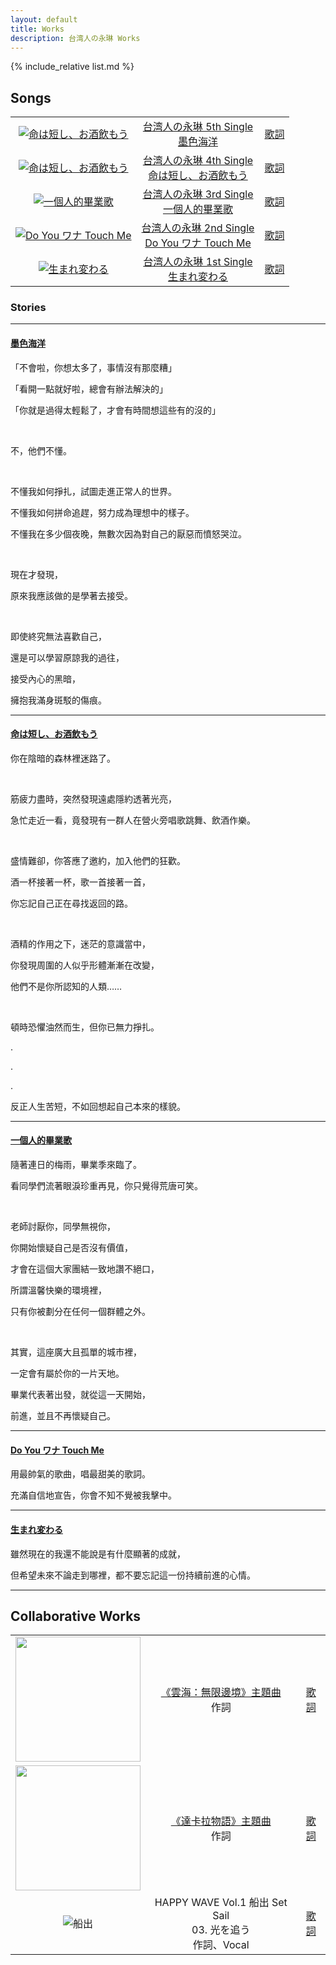 ```yaml
---
layout: default
title: Works
description: 台湾人の永琳 Works
---
```


{% include_relative list.md %}

## Songs

|       |       |       |
| :---: | :---: | :---: |
| <a href="https://youtu.be/5ocMN4_O8iU" target="_blank" rel="noopener noreferrer">![命は短し、お酒飲もう](img/single_5.jpg) </a> | <a href="https://www.soundscape.net/a/41364" target="_blank" rel="noopener noreferrer">台湾人の永琳 5th Single<br/>墨色海洋</a> | <a href="https://docs.google.com/document/d/e/2PACX-1vTjnQ174PVztlAoOlMWNOUaTORe5fSJdX-yMXKlj43a7K-SYrDgjHfQII6_LbNdmFA15GDoOe0VszF_/pub" target="_blank" rel="noopener noreferrer">歌詞</a> |
| <a href="https://youtu.be/DHACQMBtWCY" target="_blank" rel="noopener noreferrer">![命は短し、お酒飲もう](img/single_4.jpg) </a> | <a href="https://www.soundscape.net/a/31256" target="_blank" rel="noopener noreferrer">台湾人の永琳 4th Single<br/>命は短し、お酒飲もう</a> | <a href="https://docs.google.com/document/d/e/2PACX-1vSKmamdybliDoeA1O9b2ASKZEwhGyrklDSZPD3Pcmy_s0XBHAv5WCRRPk7Xeyfxr1srOhYDhC3XvDJb/pub" target="_blank" rel="noopener noreferrer">歌詞</a> |
| <a href="https://youtu.be/8SHSo3lrphU" target="_blank" rel="noopener noreferrer">![一個人的畢業歌](img/single_3.jpg)</a> | <a href="https://www.soundscape.net/a/26082" target="_blank" rel="noopener noreferrer">台湾人の永琳 3rd Single<br/>一個人的畢業歌</a> | <a href="https://docs.google.com/document/d/e/2PACX-1vQx7ZH-fum4l6_mMU06VaT-Xe4nKUl6kDjrKEziUE5m5qivi1s3haIM_3EEJqBJI2Lw25liflivMboj/pub" target="_blank" rel="noopener noreferrer">歌詞</a> |
| <a href="https://youtu.be/Spdm6Rdkd8A" target="_blank" rel="noopener noreferrer">![Do You ワナ Touch Me](img/single_2.jpg)</a> | <a href="https://www.soundscape.net/a/21065" target="_blank" rel="noopener noreferrer">台湾人の永琳 2nd Single<br/>Do You ワナ Touch Me</a> | <a href="https://docs.google.com/document/d/e/2PACX-1vTSJ5zLX-Lge0naOpr8bKoYfzp_poGPGSiwEQmMyoeQ7th-Y-pJJ-nKqxs2GGu-yUlnDK--Ivdg1VNm/pub" target="_blank" rel="noopener noreferrer">歌詞</a> |
| <a href="https://youtu.be/2faotuVptyk" target="_blank" rel="noopener noreferrer">![生まれ変わる](img/single_1.jpg)</a> | <a href="https://www.soundscape.net/a/16698" target="_blank" rel="noopener noreferrer">台湾人の永琳 1st Single<br/>生まれ変わる</a> | <a href="https://docs.google.com/document/d/e/2PACX-1vTSdbYT29alt0jSFXWw9gdIhjEgB6gNBV5vq6T_w6BnkGfcslg5PRlgVTi9L23qu4nRAcOSS4gUmJLL/pub" target="_blank" rel="noopener noreferrer">歌詞</a> |

###  Stories

---
#### [墨色海洋](https://youtu.be/5ocMN4_O8iU)

「不會啦，你想太多了，事情沒有那麼糟」

「看開一點就好啦，總會有辦法解決的」

「你就是過得太輕鬆了，才會有時間想這些有的沒的」

<br/>

不，他們不懂。

<br/>

不懂我如何掙扎，試圖走進正常人的世界。

不懂我如何拼命追趕，努力成為理想中的樣子。

不懂我在多少個夜晚，無數次因為對自己的厭惡而憤怒哭泣。

<br/>

現在才發現，

原來我應該做的是學著去接受。

<br/>

即使終究無法喜歡自己，

還是可以學習原諒我的過往，

接受內心的黑暗，

擁抱我滿身斑駁的傷痕。

---
#### [命は短し、お酒飲もう](https://youtu.be/DHACQMBtWCY)

你在陰暗的森林裡迷路了。

<br/>

筋疲力盡時，突然發現遠處隱約透著光亮，

急忙走近一看，竟發現有一群人在營火旁唱歌跳舞、飲酒作樂。

<br/>

盛情難卻，你答應了邀約，加入他們的狂歡。

酒一杯接著一杯，歌一首接著一首，

你忘記自己正在尋找返回的路。

<br/>

酒精的作用之下，迷茫的意識當中，

你發現周圍的人似乎形體漸漸在改變，

他們不是你所認知的人類……

<br/>

頓時恐懼油然而生，但你已無力掙扎。

.

.

.

反正人生苦短，不如回想起自己本來的樣貌。

---
#### [一個人的畢業歌](https://youtu.be/8SHSo3lrphU)

隨著連日的梅雨，畢業季來臨了。

看同學們流著眼淚珍重再見，你只覺得荒唐可笑。

<br/>

老師討厭你，同學無視你，

你開始懷疑自己是否沒有價值，

才會在這個大家團結一致地讚不絕口，

所謂溫馨快樂的環境裡，

只有你被劃分在任何一個群體之外。

<br/>

其實，這座廣大且孤單的城市裡，

一定會有屬於你的一片天地。

畢業代表著出發，就從這一天開始，

前進，並且不再懷疑自己。

---
#### [Do You ワナ Touch Me](https://youtu.be/Spdm6Rdkd8A)

用最帥氣的歌曲，唱最甜美的歌詞。

充滿自信地宣告，你會不知不覺被我擊中。

---
#### [生まれ変わる](https://youtu.be/2faotuVptyk)

雖然現在的我還不能說是有什麼顯著的成就，

但希望未來不論走到哪裡，都不要忘記這一份持續前進的心情。

---
## Collaborative Works

|       |       |       |
| :---: | :---: | :---: |
| <a href="https://www.youtube.com/watch?v=HafK8DmClTo" target="_blank" rel="noopener noreferrer"><img src="img/seaofclouds.jpg" width="200"/></a> | <a href="https://www.youtube.com/watch?v=HafK8DmClTo" target="_blank" rel="noopener noreferrer">《雲海：無限邊境》主題曲</a><br/>作詞 | <a href="https://docs.google.com/document/d/e/2PACX-1vQNgyAEWmOIrfvafePkNkIrkDJGCtt_QoKainMgQSMKwqvgQ4n5uFoS_v9JhmD8ZZSxHnqu0NA4XMqB/pub" target="_blank" rel="noopener noreferrer">歌詞</a> |
| <a href="https://www.youtube.com/watch?v=AzUZRHQiAp4" target="_blank" rel="noopener noreferrer"><img src="img/takara.jpg" width="200"/></a> | <a href="https://www.youtube.com/watch?v=AzUZRHQiAp4" target="_blank" rel="noopener noreferrer">《達卡拉物語》主題曲</a><br/>作詞 | <a href="https://docs.google.com/document/d/e/2PACX-1vQkxwPiw0XkT-sQJzMlgP07bKKJd77XUVKqNeRpZd7dLjVf8RT6av_FGsSa2c560TeF7rpXnj-OZ_6D/pub" target="_blank" rel="noopener noreferrer">歌詞</a> |
| ![船出](img/comp_album_1.jpg) | HAPPY WAVE Vol.1 船出 Set Sail<br/>03. 光を追う<br/>作詞、Vocal | <a href="https://docs.google.com/document/d/e/2PACX-1vT6Z-5hKr8aZoxAsZZY393AZe8N4Z4dS9-UVzAdfWo2ZXyTbfbJKAADkxSr12x8rk6t2vUtvhlAJ8g5/pub" target="_blank" rel="noopener noreferrer">歌詞</a> |
